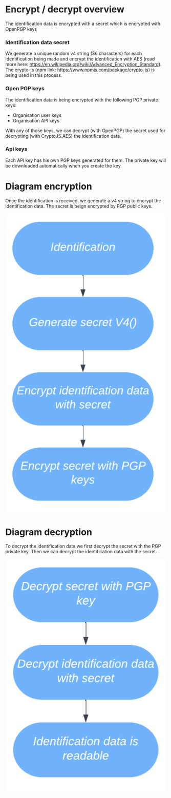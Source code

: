 # Encrypt / decrypt overview
The identification data is encrypted with a secret which is encrypted with OpenPGP keys

### Identification data secret
We generate a unique random v4 string (36 characters) for each identification being made and encrypt the identification with AES (read more here: https://en.wikipedia.org/wiki/Advanced_Encryption_Standard). The crypto-js (npm link: https://www.npmjs.com/package/crypto-js) is being used in this process.

### Open PGP keys
The identification data is being encrypted with the following PGP private keys:
* Organisation user keys
* Organisation API keys

With any of those keys, we can decrypt (with OpenPGP) the secret used for decrypting (with CryptoJS.AES) the identification data.

### Api keys
Each API key has his own PGP keys generated for them. The private key will be downloaded automatically when you create the key.

# Diagram encryption
Once the identification is received, we generate a v4 string to encrypt the identification data. The secret is beign encrypted by PGP public keys.

<div class="small-image">
    <img src="/_media/encryption.png" alt="encryption">
</div>

# Diagram decryption
To decrypt the identification data we first decrypt the secret with the PGP private key. Then we can decrypt the identification data with the secret.

<div class="small-image">
    <img src="/_media/decryption.png" alt="decryption">
</div>

